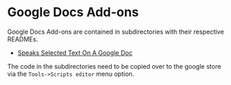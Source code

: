 # Google Docs Add-ons

Google Docs Add-ons are contained in subdirectories with their respective
READMEs.

- [Speaks Selected Text On A Google Doc](./text2speech/README.md)

The code in the subdirectories need to be copied over to the google store
via the `Tools->Scripts editor` menu option.
